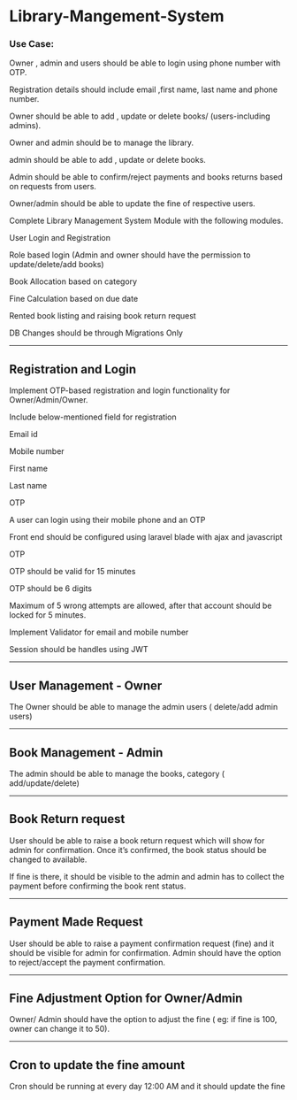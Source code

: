 # Library-Mangement-System

<h3> Use Case: </h3>

Owner , admin and users should be able to login using phone number with OTP.

Registration details should include email ,first name, last name and phone number.

Owner should be able to add , update  or delete books/ (users-including admins).

Owner and admin should be to manage the library.

admin should be able to add , update  or delete books.

Admin should be able to confirm/reject payments  and books returns based on requests from users.

Owner/admin should be able to update the fine of respective users.

Complete Library Management System Module with the following modules.

User Login and Registration

Role based login (Admin and owner should have the permission to update/delete/add books)

Book Allocation based on category

Fine Calculation based on due date

Rented book listing and raising book return request

 

DB Changes should be through Migrations Only

-----------------------------------------------------------------------------------------------------
<h2> Registration and Login </h2>

Implement OTP-based registration and login functionality for Owner/Admin/Owner.

Include below-mentioned field for registration

Email id

Mobile number 

First name

Last name

OTP

A user can login using their mobile phone and an  OTP

Front end should be configured using laravel blade with ajax and javascript

OTP

OTP should be valid for 15 minutes

OTP should be 6 digits

Maximum of 5 wrong attempts are allowed, after that account should be locked for 5 minutes.

Implement Validator for email and  mobile number

 

Session should be handles using JWT

-----------------------------------------------------------------------------------------------------
<h2> User Management - Owner </h2>

The Owner should be able to manage the admin users ( delete/add admin users)

-----------------------------------------------------------------------------------------------------
<h2> Book Management - Admin </h2>

The admin should be able to manage the books, category ( add/update/delete)

-----------------------------------------------------------------------------------------------------
<h2> Book Return request </h2>

User should be able to raise a book return request which will show for admin for confirmation. Once it’s confirmed, the book status should be changed to available.

If fine is there, it should be visible to the admin and admin has to collect the payment before confirming the book rent status.

-----------------------------------------------------------------------------------------------------
<h2> Payment Made Request </h2>

User should be able to raise a payment confirmation request (fine) and it should be visible for admin for confirmation. Admin should have the option to reject/accept the payment confirmation.

-----------------------------------------------------------------------------------------------------
<h2> Fine Adjustment Option for Owner/Admin </h2>

Owner/ Admin should have the option to adjust the fine ( eg: if fine is 100, owner can change it to 50).

-----------------------------------------------------------------------------------------------------
<h2> Cron to update the fine amount </h2>

Cron should be running at every day 12:00 AM and it should update the fine

